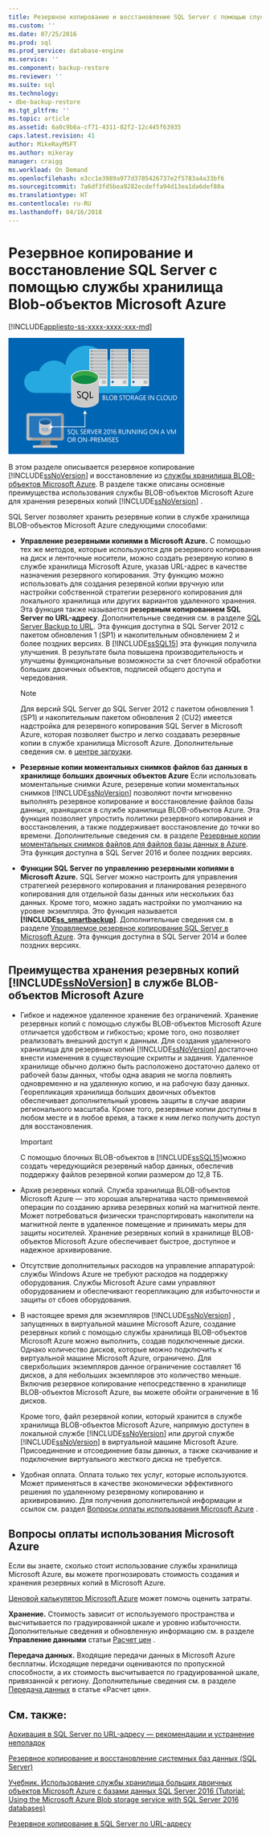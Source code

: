 ```yaml
---
title: Резервное копирование и восстановление SQL Server с помощью службы хранилища Blob-объектов Microsoft Azure | Документация Майкрософт
ms.custom: ''
ms.date: 07/25/2016
ms.prod: sql
ms.prod_service: database-engine
ms.service: ''
ms.component: backup-restore
ms.reviewer: ''
ms.suite: sql
ms.technology:
- dbe-backup-restore
ms.tgt_pltfrm: ''
ms.topic: article
ms.assetid: 6a0c9b6a-cf71-4311-82f2-12c445f63935
caps.latest.revision: 41
author: MikeRayMSFT
ms.author: mikeray
manager: craigg
ms.workload: On Demand
ms.openlocfilehash: e3cc1e3989a977d3785426737e2f5783a4a33bf6
ms.sourcegitcommit: 7a6df3fd5bea9282ecdeffa94d13ea1da6def80a
ms.translationtype: HT
ms.contentlocale: ru-RU
ms.lasthandoff: 04/16/2018
---
```

# <a name="sql-server-backup-and-restore-with-microsoft-azure-blob-storage-service"></a>Резервное копирование и восстановление SQL Server с помощью службы хранилища Blob-объектов Microsoft Azure
[!INCLUDE[appliesto-ss-xxxx-xxxx-xxx-md](../../includes/appliesto-ss-xxxx-xxxx-xxx-md.md)]

  ![Изображение резервного копирования в большой двоичный объект Azure](../../relational-databases/backup-restore/media/backup-to-azure-blob-graphic.png "Изображение резервного копирования в большой двоичный объект Azure")  
  
 В этом разделе описывается резервное копирование [!INCLUDE[ssNoVersion](../../includes/ssnoversion-md.md)] и восстановление из [службы хранилища BLOB-объектов Microsoft Azure](http://www.windowsazure.com/develop/net/how-to-guides/blob-storage/). В разделе также описаны основные преимущества использования службы BLOB-объектов Microsoft Azure для хранения резервных копий [!INCLUDE[ssNoVersion](../../includes/ssnoversion-md.md)] .  
  
 SQL Server позволяет хранить резервные копии в службе хранилища BLOB-объектов Microsoft Azure следующими способами:  
  
-   **Управление резервными копиями в Microsoft Azure.** С помощью тех же методов, которые используются для резервного копирования на диск и ленточные носители, можно создать резервную копию в службе хранилища Microsoft Azure, указав URL-адрес в качестве назначения резервного копирования. Эту функцию можно использовать для создания резервной копии вручную или настройки собственной стратегии резервного копирования для локального хранилища или других вариантов удаленного хранения. Эта функция также называется **резервным копированием SQL Server по URL-адресу**. Дополнительные сведения см. в разделе [SQL Server Backup to URL](../../relational-databases/backup-restore/sql-server-backup-to-url.md). Эта функция доступна в SQL Server 2012 с пакетом обновления 1 (SP1) и накопительным обновлением 2 и более поздних версиях. В [!INCLUDE[ssSQL15](../../includes/sssql15-md.md)] эта функция получила улучшения. В результате была повышена производительность и улучшены функциональные возможности за счет блочной обработки больших двоичных объектов, подписей общего доступа и чередования.  
  
    > [!NOTE]  
    >  Для версий SQL Server до SQL Server 2012 с пакетом обновления 1 (SP1) и накопительным пакетом обновления 2 (CU2) имеется надстройка для резервного копирования SQL Server в Microsoft Azure, которая позволяет быстро и легко создавать резервные копии в службе хранилища Microsoft Azure. Дополнительные сведения см. в [центре загрузки](http://go.microsoft.com/fwlink/?LinkID=324399).  
  
-   **Резервные копии моментальных снимков файлов баз данных в хранилище больших двоичных объектов Azure** Если использовать моментальные снимки Azure, резервные копии моментальных снимков [!INCLUDE[ssNoVersion](../../includes/ssnoversion-md.md)] позволяют почти мгновенно выполнять резервное копирование и восстановление файлов базы данных, хранящихся в службе хранилища BLOB-объектов Azure. Эта функция позволяет упростить политики резервного копирования и восстановления, а также поддерживает восстановление до точки во времени. Дополнительные сведения см. в разделе [Резервные копии моментальных снимков файлов для файлов базы данных в Azure](../../relational-databases/backup-restore/file-snapshot-backups-for-database-files-in-azure.md). Эта функция доступна в SQL Server 2016 и более поздних версиях.  
  
-   **Функции SQL Server по управлению резервными копиями в Microsoft Azure.** SQL Server можно настроить для управления стратегией резервного копирования и планирования резервного копирования для отдельной базы данных или нескольких баз данных. Кроме того, можно задать настройки по умолчанию на уровне экземпляра. Это функция называется **[!INCLUDE[ss_smartbackup](../../includes/ss-smartbackup-md.md)]**. Дополнительные сведения см. в разделе [Управляемое резервное копирование SQL Server в Microsoft Azure](../../relational-databases/backup-restore/sql-server-managed-backup-to-microsoft-azure.md). Эта функция доступна в SQL Server 2014 и более поздних версиях.  
  
## <a name="benefits-of-using-the-microsoft-azure-blob-service-for-includessnoversionincludesssnoversion-mdmd-backups"></a>Преимущества хранения резервных копий [!INCLUDE[ssNoVersion](../../includes/ssnoversion-md.md)] в службе BLOB-объектов Microsoft Azure  
  
-   Гибкое и надежное удаленное хранение без ограничений. Хранение резервных копий с помощью службы BLOB-объектов Microsoft Azure отличается удобством и гибкостью; кроме того, оно позволяет реализовать внешний доступ к данным. Для создания удаленного хранилища для резервных копий [!INCLUDE[ssNoVersion](../../includes/ssnoversion-md.md)] достаточно внести изменения в существующие скрипты и задания. Удаленное хранилище обычно должно быть расположено достаточно далеко от рабочей базы данных, чтобы одна авария не могла повлиять одновременно и на удаленную копию, и на рабочую базу данных. Георепликация хранилища больших двоичных объектов обеспечивает дополнительный уровень защиты в случае аварии регионального масштаба. Кроме того, резервные копии доступны в любом месте и в любое время, а также к ним легко получить доступ для восстановления.  
  
    > [!IMPORTANT]  
    >  С помощью блочных BLOB-объектов в [!INCLUDE[ssSQL15](../../includes/sssql15-md.md)]можно создать чередующийся резервный набор данных, обеспечив поддержку файлов резервной копии размером до 12,8 ТБ.  
  
-   Архив резервных копий. Служба хранилища BLOB-объектов Microsoft Azure — это хорошая альтернатива часто применяемой операции по созданию архива резервных копий на магнитной ленте. Может потребоваться физически транспортировать накопители на магнитной ленте в удаленное помещение и принимать меры для защиты носителей. Хранение резервных копий в хранилище BLOB-объектов Microsoft Azure обеспечивает быстрое, доступное и надежное архивирование.  
  
-   Отсутствие дополнительных расходов на управление аппаратурой: службы Windows Azure не требуют расходов на поддержку оборудования. Службы Microsoft Azure сами управляют оборудованием и обеспечивают георепликацию для избыточности и защиты от сбоев оборудования.  
  
-   В настоящее время для экземпляров [!INCLUDE[ssNoVersion](../../includes/ssnoversion-md.md)] , запущенных в виртуальной машине Microsoft Azure, создание резервных копий с помощью службы хранилища BLOB-объектов Microsoft Azure можно выполнить, создав подключенные диски. Однако количество дисков, которые можно подключить к виртуальной машине Microsoft Azure, ограничено. Для сверхбольших экземпляров данное ограничение составляет 16 дисков, а для небольших экземпляров это количество меньше. Включив резервное копирование непосредственно в хранилище BLOB-объектов Microsoft Azure, вы можете обойти ограничение в 16 дисков.  
  
     Кроме того, файл резервной копии, который хранится в службе хранилища BLOB-объектов Microsoft Azure, напрямую доступен в локальной службе [!INCLUDE[ssNoVersion](../../includes/ssnoversion-md.md)] или другой службе [!INCLUDE[ssNoVersion](../../includes/ssnoversion-md.md)] в виртуальной машине Microsoft Azure. Присоединение и отсоединение базы данных, а также скачивание и подключение виртуального жесткого диска не требуется.  
  
-   Удобная оплата. Оплата только тех услуг, которые используются. Может применяться в качестве экономически эффективного решения по удаленному резервному копированию и архивированию. Для получения дополнительной информации и ссылок см. раздел [Вопросы оплаты использования Microsoft Azure](#Billing) .  
  
##  <a name="Billing"></a> Вопросы оплаты использования Microsoft Azure  
 Если вы знаете, сколько стоит использование службы хранилища Microsoft Azure, вы можете прогнозировать стоимость создания и хранения резервных копий в Microsoft Azure.  
  
 [Ценовой калькулятор Microsoft Azure](http://go.microsoft.com/fwlink/?LinkId=277060) может помочь оценить затраты.  
  
 **Хранение.** Стоимость зависит от используемого пространства и высчитывается по градуированной шкале и уровню избыточности. Дополнительные сведения и обновленную информацию см. в разделе **Управление данными** статьи [Расчет цен](http://go.microsoft.com/fwlink/?LinkId=277059) .  
  
 **Передача данных.** Входящие передачи данных в Microsoft Azure бесплатны. Исходящие передачи оцениваются по пропускной способности, а их стоимость высчитывается по градуированной шкале, привязанной к региону. Дополнительные сведения см. в разделе [Передача данных](http://go.microsoft.com/fwlink/?LinkId=277061) в статье «Расчет цен».  
  
## <a name="see-also"></a>См. также:  

[Архивация в SQL Server по URL-адресу — рекомендации и устранение неполадок](../../relational-databases/backup-restore/sql-server-backup-to-url-best-practices-and-troubleshooting.md)   

[Резервное копирование и восстановление системных баз данных (SQL Server)](../../relational-databases/backup-restore/back-up-and-restore-of-system-databases-sql-server.md)   

[Учебник. Использование службы хранилища больших двоичных объектов Microsoft Azure с базами данных SQL Server 2016 (Tutorial: Using the Microsoft Azure Blob storage service with SQL Server 2016 databases)](../tutorial-use-azure-blob-storage-service-with-sql-server-2016.md)

[Резервное копирование в SQL Server по URL-адресу](../../relational-databases/backup-restore/sql-server-backup-to-url.md)  
  
  
